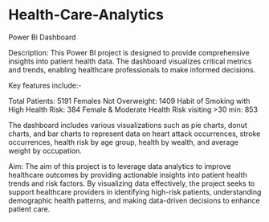 # Health-Care-Analytics
Power Bi Dashboard

Description: This Power BI project is designed to provide comprehensive insights
into patient health data. The dashboard visualizes critical metrics and trends,
enabling healthcare professionals to make informed decisions. 

Key features include:-

Total Patients: 5191
Females Not Overweight: 1409
Habit of Smoking with High Health Risk: 384
Female & Moderate Health Risk visiting >30 min: 853

The dashboard includes various visualizations such as pie charts, donut charts, and
bar charts to represent data on heart attack occurrences, stroke occurrences, health
risk by age group, health by wealth, and average weight by occupation.


Aim: The aim of this project is to leverage data analytics to improve healthcare
outcomes by providing actionable insights into patient health trends and risk
factors. By visualizing data effectively, the project seeks to support healthcare
providers in identifying high-risk patients, understanding demographic health
patterns, and making data-driven decisions to enhance patient care.
